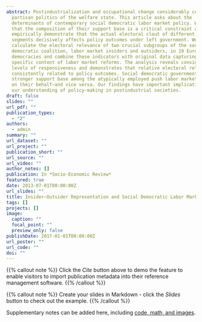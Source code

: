 ```yaml
---
abstract: Postindustrialization and occupational change considerably complicate
  partisan politics of the welfare state. This article asks about the
  determinants of contemporary social democratic labor market policy. We argue
  that the composition of their support base is a critical constraint and
  empirically demonstrate that the actual electoral clout of different voter
  segments decisively affects policy outcomes under left government. We
  calculate the electoral relevance of two crucial subgroups of the social
  democratic coalition, labor market insiders and outsiders, in 19 European
  democracies and combine these indicators with original data capturing the
  specific content of labor market reforms. The analysis reveals considerable
  levels of responsiveness and demonstrates that relative electoral relevance is
  consistently related to policy outcomes. Social democratic governments with a
  stronger support base among the atypically employed push labor market reforms
  on their behalf—and vice versa. Our findings have important implications for
  our understanding of policy-making in postindustrial societies.
draft: false
slides: ""
url_pdf: ""
publication_types:
  - "2"
authors:
  - admin
summary: ""
url_dataset: ""
url_project: ""
publication_short: ""
url_source: ""
url_video: ""
author_notes: []
publication: In *Socio-Economic Review*
featured: true
date: 2013-07-01T00:00:00Z
url_slides: ""
title: Insider–Outsider Representation and Social Democratic Labor Market Policy
tags: []
projects: []
image:
  caption: ""
  focal_point: ""
  preview_only: false
publishDate: 2017-01-01T00:00:00Z
url_poster: ""
url_code: ""
doi: ""
---
```


{{% callout note %}}
Click the *Cite* button above to demo the feature to enable visitors to import publication metadata into their reference management software.
{{% /callout %}}

{{% callout note %}}
Create your slides in Markdown - click the *Slides* button to check out the example.
{{% /callout %}}

Supplementary notes can be added here, including [code, math, and images](https://wowchemy.com/docs/writing-markdown-latex/).
